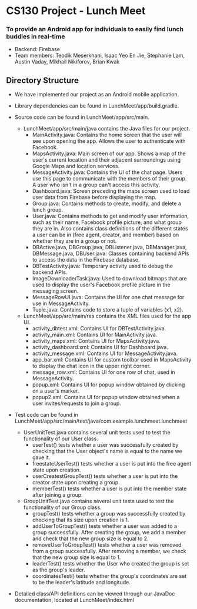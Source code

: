 # CS130 Project - Lunch Meet
### To provide an Android app for individuals to easily find lunch buddies in real-time
* Backend: Firebase
* Team members: Teodik Meserkhani, Isaac Yeo En Jie, Stephanie Lam, Austin Vaday, Mikhail Nikiforov, Brian Kwak

## Directory Structure
* We have implemented our project as an Android mobile application. 
* Library dependencies can be found in LunchMeet/app/build.gradle. 
* Source code can be found in LunchMeet/app/src/main. 
  * LunchMeet/app/src/main/java contains the Java files for our project. 
    * MainActivity.java: Contains the home screen that the user will see upon opening the app. Allows the user to authenticate with Facebook. 
    * MapsActivity.java: Main screen of our app. Shows a map of the user's current location and their adjacent surroundings using Google Maps and location services. 
    * MessageActivity.java: Contains the UI of the chat page. Users use this page to communicate with the members of their group. A user who isn't in a group can't access this activity. 
    * Dashboard.java: Screen preceding the maps screen used to load user data from Firebase before displaying the map. 
    * Group.java: Contains methods to create, modify, and delete a lunch group.
    * User.java: Contains methods to get and modify user information, such as their name, Facebook profile picture, and what group they are in. Also contains class definitions of the different states a user can be in (free agent, creator, and member) based on whether they are in a group or not.
    * DBActive.java, DBGroup.java, DBListener.java, DBManager.java, DBMessage.java, DBUser.java: Classes containing backend APIs to access the data in the Firebase database.
    * DBTestActivity.java: Temporary activity used to debug the backend APIs.
    * ImageDownloaderTask.java: Used to download bitmaps that are used to display the user's Facebook profile picture in the messaging screen.
    * MessageRowUI.java: Contains the UI for one chat message for use in MessageActivity.
    * Tuple.java: Contains code to store a tuple of variables (x1, x2). 
  * LunchMeet/app/src/main/res contains the XML files used for the app UI. 
    * activity_dbtest.xml: Contains UI for DBTestActivity.java.
    * activity_main.xml: Contains UI for MainActivity.java.
    * activity_maps.xml: Contains UI for MapsActivity.java.
    * activity_dashboard.xml: Contains UI for Dashboard.java.
    * activity_message.xml: Contains UI for MessageActivity.java.
    * app_bar.xml: Contains UI for custom toolbar used in MapsActivity to display the chat icon in the upper right corner.
    * message_row.xml: Contains UI for one row of chat, used in MessageActivity.
    * popup.xml: Contains UI for popup window obtained by clicking on a user's marker.
    * popup2.xml: Contains UI for popup window obtained when a user invites/requests to join a group. 
* Test code can be found in LunchMeet/app/src/main/test/java/com.example.lunchmeet.lunchmeet
    * UserUnitTest.java contains several unit tests used to test the functionality of our User class. 
      * userTest() tests whether a user was successfully created by checking that the User object's name is equal to the name we gave it. 
      * freestateUserTest() tests whether a user is put into the free agent state upon creation.
      * userCreatestGroupTest() tests whether a user is put into the creator state upon creating a group. 
      * memberTest() tests whether a user is put into the member state after joining a group. 
    * GroupUnitTest.java contains several unit tests used to test the functionality of our Group class. 
      * groupTest() tests whether a group was successfully created by checking that its size upon creation is 1. 
      * addUserToGroupTest() tests whether a user was added to a group successfully. After creating the group, we add a member and check that the new group size is equal to 2. 
      * removeUserToGroupTest() tests whether a user was removed from a group successfully. After removing a member, we check that the new group size is equal to 1.
      * leaderTest() tests whether the User who created the group is set as the group's leader.
      * coordinatesTest() tests whether the group's coordinates are set to be the leader's latitude and longitude. 

* Detailed class/API definitions can be viewed through our JavaDoc documentation, located at LunchMeet/index.html